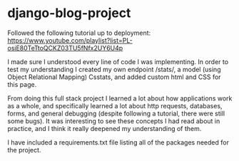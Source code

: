 # django-blog-project

Followed the following tutorial up to deployment:
https://www.youtube.com/playlist?list=PL-osiE80TeTtoQCKZ03TU5fNfx2UY6U4p

I made sure I understood every line of code I was implementing. In order to test my understanding I created my own endpoint /stats/, a model (using Object Relational Mapping) Csstats, and added custom html and CSS for this page.

From doing this full stack project I learned a lot about how applications work as a whole, and specifically learned a lot about http requests, databases, forms, and general debugging (despite following a tutorial, there were still some bugs).
It was interesting to see these concepts I had read about in practice, and I think it really deepened my understanding of them.

I have included a requirements.txt file listing all of the packages needed for the project.
